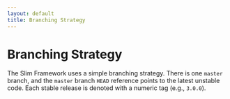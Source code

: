 ```yaml
---
layout: default
title: Branching Strategy
---
```


# Branching Strategy

The Slim Framework uses a simple branching strategy. There is one `master` branch, and the `master` branch `HEAD` reference points to the latest unstable code. Each stable release is denoted with a numeric tag (e.g., `3.0.0`).
